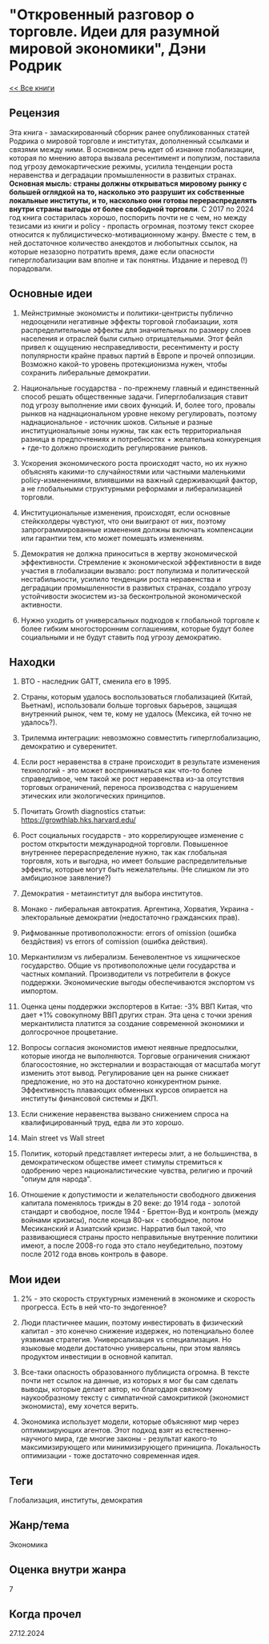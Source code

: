 # "Откровенный разговор о торговле. Идеи для разумной мировой экономики", Дэни Родрик

[\<\< Все книги](../README.md)

## Рецензия

Эта книга - замаскированный сборник ранее опубликованных статей Родрика о мировой торговле и институтах, дополненный ссылками и связями между ними. В основном речь идет об изнанке глобализации, которая по мнению автора вызвала ресентимент и популизм, поставила под угрозу демокартические режимы, усилила тенденции роста неравенства и деградации промышленности в развитых странах. **Основная мысль: страны должны открываться мировому рынку с большей оглядкой на то, насколько это разрушит их собственные локальные институты, и то, насколько они готовы перераспределять внутри страны выгоды от более свободной торговли**. С 2017 по 2024 год книга состарилась хорошо, поспорить почти не с чем, но между тезисами из книги и policy - пропасть огромная, поэтому текст скорее относится к публицистическо-мотивационному жанру. Вместе с тем, в ней достаточное количество анекдотов и любопытных ссылок, на которые незазорно потратить время, даже если опасности гиперглобализации вам вполне и так понятны. Издание и перевод (!) порадовали.

## Основные идеи

1.  Мейнстримные экономисты и политики-центристы публично недооценили негативные эффекты торговой глобаизации, хотя распределительные эффекты для значительных по размеру слоев населения и отраслей были сильно отрицательными. Этот фейл привел к ощущению несправедливости, ресентименту и росту популярности крайне правых партий в Европе и прочей оппозиции. Возможно какой-то уровень протекционизма нужен, чтобы сохранить либеральные демократии.

2.  Национальные государства - по-прежнему главный и единственный способ решать общественные задачи. Гиперглобализация ставит под угрозу выполнение ими своих функций. И, более того, провалы рынков на наднациональном уровне некому регулировать, поэтому наднациональное - источник шоков. Сильные и разные институциональные зоны нужны, так как есть территориальная разница в предпочтениях и потребностях + желательна конкуренция + где-то должно происходить регулирование рынков.

3.  Ускорения экономического роста происходят часто, но их нужно объяснять какими-то случайностями или частными маленькими policy-изменениями, влиявшими на важный сдерживающий фактор, а не глобальными структурными реформами и либерализацией торговли.

4.  Институциональные изменения, происходят, если основные стейкхолдеры чувстуют, что они выиграют от них, поэтому запрограммированные изменения должны включать компенсации или гарантии тем, кто может помешать изменениям.

5.  Демократия не должна приноситься в жертву экономической эффективности. Стремление к экономической эффективности в виде участия в глобализации вызвало: рост популизма и политической нестабильности, усилило тенденции роста неравенства и деградации промышленности в развитых странах, создало угрозу устойчивости экосистем из-за бесконтрольной экономической активности.

6.  Нужно уходить от универсальных подходов к глобальной торговле к более гибким многосторонним соглашениям, которые будут более социальными и не будут ставить под угрозу демократию.

## Находки

1.  ВТО - наследник GATT, сменила его в 1995.

2.  Страны, которым удалось воспользоваться глобализацией (Китай, Вьетнам), использовали больше торговых барьеров, защищая внутренний рынок, чем те, кому не удалось (Мексика, ей точно не удалось?).

3.  Трилемма интеграции: невозможно совместить гиперглобализацию, демократию и суверенитет.

4.  Если рост неравенства в стране происходит в результате изменения технологий - это может восприниматься как что-то более справедливое, чем такой же рост неравенства из-за отсутствия торговых ограничений, переноса производства с нарушением этических или экологических принципов.

5.  Почитать Growth diagnostics статьи: <https://growthlab.hks.harvard.edu/>

6.  Рост социальных государств - это коррелирующее изменение с ростом открытости международной торговли. Повышенное внутреннее перераспределение нужно, так как глобальная торговля, хоть и выгодна, но имеет большие распределительные эффекты, которые могут быть нежелательны. (Не слишком ли это амбициозное заявление?)

7.  Демократия - метаинститут для выбора институтов.

8.  Монако - либеральная автократия. Аргентина, Хорватия, Украина - электоральные демократии (недостаточно гражданских прав).

9.  Рифмованные противоположности: errors of omission (ошибка бездйствия) vs errors of comission (ошибка действия).

10. Меркантилизм vs либерализм. Беневолентное vs хищническое государство. Общие vs противоположные цели государства и частных компаний. Производители vs потребители в фокусе поддержки. Экономические выгоды обеспечиваются экспортом vs импортом.

11. Оценка цены поддержки экспортеров в Китае: -3% ВВП Китая, что дает +1% совокупному ВВП других стран. Эта цена с точки зрения меркантилиста платится за создание современной экономики и долгосрочное процветание.

12. Вопросы согласия экономистов имеют неявные предпосылки, которые иногда не выполняются. Торговые ограничения снижают благосостояние, но экстерналии и возрастающая от масштаба могут изменить этот вывод. Регулирование цен на рынке снижает предложение, но это на достаточно конкурентном рынке. Эффективность плавающих обменных курсов опирается на институты финансовой системы и ДКП.

13. Если снижение неравенства вызвано снижением спроса на квалифицированный труд, едва ли это хорошо.

14. Main street vs Wall street

15. Политик, который представляет интересы элит, а не большинства, в демократическом обществе имеет стимулы стремиться к одобрению через националистические чувства, религию и прочий "опиум для народа".

16. Отношение к допустимости и желательности свободного движения капитала поменялось трижды в 20 веке: до 1914 года - золотой стандарт и свободное, после 1944 - Бреттон-Вуд и контроль (между войнами кризисы), после конца 80-ых - свободное, потом Месиканский и Азиатский кризис. Нарратив был такой, что развивающиеся страны просто неправильные внутренние политики имеют, а после 2008-го года это стало неубедительно, поэтому после 2012 года вновь контроль в фаворе.

## Мои идеи

1.  2% - это скорость структурных изменений в экономике и скорость прогресса. Есть в ней что-то эндогенное?

2.  Люди пластичнее машин, поэтому инвестировать в физический капитал - это конечно снижение издержек, но потенциально более уязвимая стратегия. Универсализация vs специализация. Но языковые модели достаточно универсальны, при этом являясь продуктом инвестиции в основной капитал.

3.  Все-таки опасность образованного публициста огромна. В тексте почти нет ссылок на данные, из которых я мог бы сам сделать выводы, которые делает автор, но благодаря связному наукообразному тексту с симпатичной самокритикой (экономист экономиста), ему хочется верить.

4.  Экономика использует модели, которые объясняют мир через оптимизирующих агентов. Этот подход взят из естественно-научного мира, где многие законы - результат какого-то максимизирующего или минимизирующего приниципа. Локальность оптимизации - тоже достаточно современная идея.

## Теги

Глобализация, институты, демократия

## Жанр/тема

Экономика

## Оценка внутри жанра

7

## Когда прочел

27.12.2024
